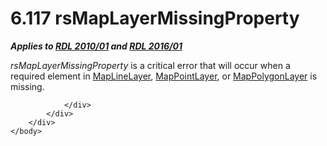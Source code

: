 <html dir="LTR" xmlns:mshelp="http://msdn.microsoft.com/mshelp" xmlns:ddue="http://ddue.schemas.microsoft.com/authoring/2003/5" xmlns:xlink="http://www.w3.org/1999/xlink" xmlns:tool="http://www.microsoft.com/tooltip">
    <head>
        <meta http-equiv="Content-Type" content="text/html; CHARSET=utf-8"></meta>
        <meta name="save" content="history"></meta>
        <title>6.117 rsMapLayerMissingProperty</title>
        <xml>
            <mshelp:toctitle title="6.117 rsMapLayerMissingProperty"></mshelp:toctitle>
            <mshelp:rltitle title="[MS-RDL]: rsMapLayerMissingProperty"></mshelp:rltitle>
            <mshelp:keyword index="A" term="2c72d1ec-d523-434b-b48a-0f91df0d1797"></mshelp:keyword>
            <mshelp:attr name="DCSext.ContentType" value="open specification"></mshelp:attr>
            <mshelp:attr name="AssetID" value="2c72d1ec-d523-434b-b48a-0f91df0d1797"></mshelp:attr>
            <mshelp:attr name="TopicType" value="kbRef"></mshelp:attr>
            <mshelp:attr name="DCSext.Title" value="[MS-RDL]: rsMapLayerMissingProperty" />
        </xml>
    </head>
    <body>
        <div id="header">
            <h1 class="heading">6.117 rsMapLayerMissingProperty</h1>
        </div>
        <div id="mainSection">
            <div id="mainBody">
                <div id="allHistory" class="saveHistory"></div>
                <div id="sectionSection0" class="section" name="collapseableSection">
                    

<p><b><i>Applies to </i></b><a href="3428e690-a348-4ec7-8a6a-8efb42d2cdee.md"><b><i>RDL 2010/01</i></b></a><b><i>
and </i></b><a href="52ce3983-2bfc-4e72-9359-42aaf5fe4509.md"><b><i>RDL 2016/01</i></b></a></p>

<p><i>rsMapLayerMissingProperty</i> is a critical error that
will occur when a required element in <a href="8681b1dc-d73e-4d35-b4fa-f7f459d4a304.md">MapLineLayer</a>, <a href="aa1875f4-9842-4672-86d6-306ba5a075aa.md">MapPointLayer</a>, or <a href="f54fa273-d9b2-4e49-a896-6001bcda016b.md">MapPolygonLayer</a> is
missing.</p>


                </div>
            </div>
        </div>
    </body>
</html>